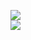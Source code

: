 [![](https://img.shields.io/badge/Made%20With-Github%20Spray-lightgrey.svg?style=for-the-badge&logo=github)](https://github.com/Annihil/github-spray#14287)  
[![](https://i.imgur.com/2DrTn0Z.gif)](https://github.com/Annihil/github-spray)
